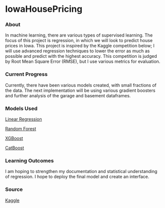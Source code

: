 # IowaHousePricing

### About
In machine learning, there are various types of supervised learning. The focus of this project is regression, in which we will look to predict house prices in Iowa. This project is inspired by the Kaggle competition below; I will use advanced regression techniques to lower the error as much as possible and predict with the highest accuracy. This competition is judged by Root Mean Square Error (RMSE), but I use various metrics for evaluation. 

### Current Progress
Currently, there have been various models created, with small fractions of the data. The next implementation will be using various gradient boosters and further analysis of the garage and basement dataframes.

### Models Used
[Linear Regression](https://scikit-learn.org/stable/modules/generated/sklearn.linear_model.LinearRegression.html)

[Random Forest](https://scikit-learn.org/stable/modules/generated/sklearn.ensemble.RandomForestRegressor.html)

[XGBoost](https://xgboost.readthedocs.io/en/latest/)

[CatBoost](https://catboost.ai/docs/concepts/about.html)


### Learning Outcomes
I am hoping to strengthen my documentation and statistical understanding of regression. I hope to deploy the final model and create an interface.

### Source

[Kaggle](https://www.kaggle.com/c/house-prices-advanced-regression-techniques)
